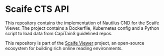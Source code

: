 # Scaife CTS API

This repository contains the implementation of Nautilus CND for the Scaife Viewer. The project contains a Dockerfile, Kubernetes config and a Python script to load data from CapiTainS guidelined repos.

This repository is part of the [Scaife Viewer](https://scaife-viewer.org) project, an open-source ecosystem for building rich online reading environments.
